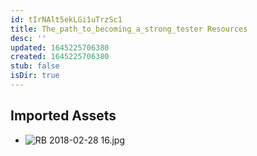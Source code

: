 ```yaml
---
id: tIrNAlt5ekLGi1uTrzSc1
title: The_path_to_becoming_a_strong_tester Resources
desc: ''
updated: 1645225706380
created: 1645225706380
stub: false
isDir: true
---
```

## Imported Assets
- ![RB 2018-02-28 16.jpg](/assets/rb-2018-02-28-16.jpg)
